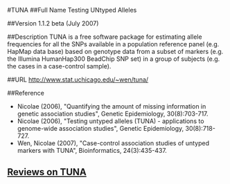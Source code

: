 #TUNA
##Full Name
Testing UNtyped Alleles

##Version
1.1.2 beta (July 2007)

##Description
TUNA is a free software package for estimating allele frequencies for all the SNPs available in a population reference panel (e.g. HapMap data base) based on genotype data from a subset of markers (e.g. the Illumina HumanHap300 BeadChip SNP set) in a group of subjects (e.g. the cases in a case-control sample).

##URL
http://www.stat.uchicago.edu/~wen/tuna/

##Reference
* Nicolae (2006), "Quantifying the amount of missing information in genetic association studies", Genetic Epidemiology, 30(8):703-717.
* Nicolae (2006), "Testing untyped alleles (TUNA) - applications to genome-wide association studies", Genetic Epidemiology, 30(8):718-727.
* Wen, Nicolae (2007), "Case-control association studies of untyped markers with TUNA", Bioinformatics, 24(3):435-437.


## [Reviews on TUNA](https://github.com/gaow/genetic-analysis-software/issues/595)